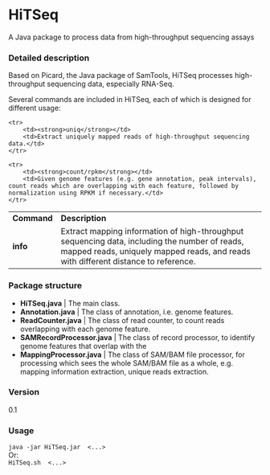 HiTSeq
======

A Java package to process data from high-throughput sequencing assays



### Detailed description ###

Based on Picard, the Java package of SamTools, HiTSeq processes high-throughput sequencing data, especially RNA-Seq.

Several commands are included in HiTSeq, each of which is designed for different usage:

<table>
	<tr>
		<td><strong>Command</strong></td>
		<td><strong>Description</strong></td>
	<tr>
		<td><strong>info</strong></td>
		<td>Extract mapping information of high-throughput sequencing data, including the number of reads, mapped reads, uniquely mapped reads, and reads with different distance to reference.</td>
	</tr>
         
	<tr>
		<td><strong>uniq</strong></td>
		<td>Extract uniquely mapped reads of high-throughput sequencing data.</td>
	</tr>

	<tr>
		<td><strong>count/rpkm</strong></td>
		<td>Given genome features (e.g. gene annotation, peak intervals), count reads which are overlapping with each feature, followed by normalization using RPKM if necessary.</td>
	</tr>
</table>             


### Package structure ###

* <strong>HiTSeq.java</strong> | The main class.<br />
* <strong>Annotation.java</strong> | The class of annotation, i.e. genome features.<br/>
* <strong>ReadCounter.java</strong> | The class of read counter, to count reads overlapping with each genome feature.<br />
* <strong>SAMRecordProcessor.java</strong> | The class of record processor, to identify genome features that overlap with the<br />
* <strong>MappingProcessor.java</strong> | The class of SAM/BAM file processor, for processing which sees the whole SAM/BAM file as a whole, e.g. mapping information extraction, unique reads extraction.<br />



### Version ###

0.1



### Usage ###
<code>java -jar HiTSeq.jar <command> <...></code>
<br />	Or:<br />
<code>HiTSeq.sh <command> <...></code>
